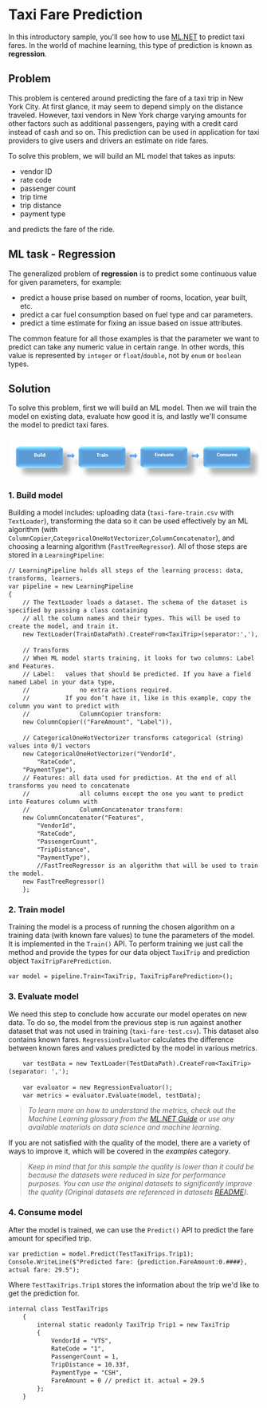 # Taxi Fare Prediction
In this introductory sample, you'll see how to use [ML.NET](https://www.microsoft.com/net/learn/apps/machine-learning-and-ai/ml-dotnet) to predict taxi fares. In the world of machine learning, this type of prediction is known as **regression**.

## Problem
This problem is centered around predicting the fare of a taxi trip in New York City. At first glance, it may seem to depend simply on the distance traveled. However, taxi vendors in New York charge varying amounts for other factors such as additional passengers, paying with a credit card instead of cash and so on. This prediction can be used in application for taxi providers to give users and drivers an estimate on ride fares.

To solve this problem, we will build an ML model that takes as inputs: 
* vendor ID
* rate code
* passenger count
* trip time
* trip distance
* payment type

and predicts the fare of the ride.

## ML task - Regression
The generalized problem of **regression** is to predict some continuous value for given parameters, for example:
* predict a house prise based on number of rooms, location, year built, etc.
* predict a car fuel consumption based on fuel type and car parameters.
* predict a time estimate for fixing an issue based on issue attributes.

The common feature for all those examples is that the parameter we want to predict can take any numeric value in certain range. In other words, this value is represented by `integer` or `float`/`double`, not by `enum` or `boolean` types.

## Solution
To solve this problem, first we will build an ML model. Then we will train the model on existing data, evaluate how good it is, and lastly we'll consume the model to predict taxi fares.

![Build -> Train -> Evaluate -> Consume](https://raw.githubusercontent.com/dotnet/machinelearning-samples/master/samples/csharp/getting-started/shared_content/modelpipeline.png)

### 1. Build model

Building a model includes: uploading data (`taxi-fare-train.csv` with `TextLoader`), transforming the data so it can be used effectively by an ML algorithm (with `ColumnCopier`,`CategoricalOneHotVectorizer`,`ColumnConcatenator`), and choosing a learning algorithm (`FastTreeRegressor`). All of those steps are stored in a `LearningPipeline`:
```CSharp
// LearningPipeline holds all steps of the learning process: data, transforms, learners.
var pipeline = new LearningPipeline
{
    // The TextLoader loads a dataset. The schema of the dataset is specified by passing a class containing
    // all the column names and their types. This will be used to create the model, and train it.
    new TextLoader(TrainDataPath).CreateFrom<TaxiTrip>(separator:','),
                
    // Transforms
    // When ML model starts training, it looks for two columns: Label and Features.
    // Label:   values that should be predicted. If you have a field named Label in your data type,
    //              no extra actions required.
    //          If you don’t have it, like in this example, copy the column you want to predict with
    //              ColumnCopier transform:
    new ColumnCopier(("FareAmount", "Label")),
                
    // CategoricalOneHotVectorizer transforms categorical (string) values into 0/1 vectors
    new CategoricalOneHotVectorizer("VendorId",
        "RateCode",
    "PaymentType"),
    // Features: all data used for prediction. At the end of all transforms you need to concatenate
    //              all columns except the one you want to predict into Features column with
    //              ColumnConcatenator transform:
    new ColumnConcatenator("Features",
        "VendorId",
        "RateCode",
        "PassengerCount",
        "TripDistance",
        "PaymentType"),
        //FastTreeRegressor is an algorithm that will be used to train the model.
    new FastTreeRegressor()
    };
```
### 2. Train model
Training the model is a process of running the chosen algorithm on a training data (with known fare values) to tune the parameters of the model. It is implemented in the `Train()` API. To perform training we just call the method and provide the types for our data object `TaxiTrip` and  prediction object `TaxiTripFarePrediction`.
```CSharp
var model = pipeline.Train<TaxiTrip, TaxiTripFarePrediction>();
```
### 3. Evaluate model
We need this step to conclude how accurate our model operates on new data. To do so, the model from the previous step is run against another dataset that was not used in training (`taxi-fare-test.csv`). This dataset also contains known fares. `RegressionEvaluator` calculates the difference between known fares and values predicted by the model in various metrics.
```CSharp
    var testData = new TextLoader(TestDataPath).CreateFrom<TaxiTrip>(separator: ',');

    var evaluator = new RegressionEvaluator();        
    var metrics = evaluator.Evaluate(model, testData);
```
>*To learn more on how to understand the metrics, check out the Machine Learning glossary from the [ML.NET Guide](https://docs.microsoft.com/en-us/dotnet/machine-learning/) or use any available materials on data science and machine learning*.

If you are not satisfied with the quality of the model, there are a variety of ways to improve it, which will be covered in the *examples* category.

>*Keep in mind that for this sample the quality is lower than it could be because the datasets were reduced in size for performance purposes. You can use the original datasets to significantly improve the quality (Original datasets are referenced in datasets [README](../../../datasets/README.md)).*

### 4. Consume model
After the model is trained, we can use the `Predict()` API to predict the fare amount for specified trip. 

```CSharp
var prediction = model.Predict(TestTaxiTrips.Trip1);
Console.WriteLine($"Predicted fare: {prediction.FareAmount:0.####}, actual fare: 29.5");
```
Where `TestTaxiTrips.Trip1` stores the information about the trip we'd like to get the prediction for.

```CSharp
internal class TestTaxiTrips
    {
        internal static readonly TaxiTrip Trip1 = new TaxiTrip
        {
            VendorId = "VTS",
            RateCode = "1",
            PassengerCount = 1,
            TripDistance = 10.33f,
            PaymentType = "CSH",
            FareAmount = 0 // predict it. actual = 29.5
        };
    }
```
